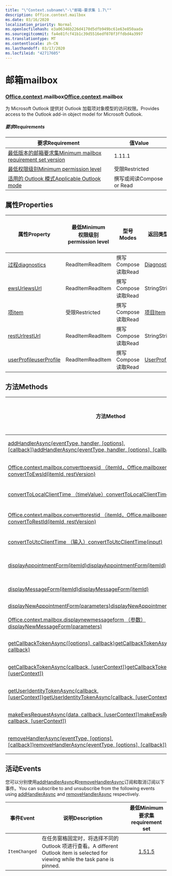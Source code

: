 ```yaml
---
title: "\"Context.subname\"-\"邮箱-要求集 1.7\""
description: Office.context.mailbox
ms.date: 03/16/2020
localization_priority: Normal
ms.openlocfilehash: e3a06346b226d4170d5dfb949bc61e63e850aada
ms.sourcegitcommit: fa4e81fcf41b1c39d5516edf078f3ffdbd4a3997
ms.translationtype: MT
ms.contentlocale: zh-CN
ms.lasthandoff: 03/17/2020
ms.locfileid: "42717605"
---
```

# <a name="mailbox"></a><span data-ttu-id="3bdff-103">邮箱</span><span class="sxs-lookup"><span data-stu-id="3bdff-103">mailbox</span></span>

### <a name="officecontextmailbox"></a><span data-ttu-id="3bdff-104">[Office](office.md)[.context](office.context.md).mailbox</span><span class="sxs-lookup"><span data-stu-id="3bdff-104">[Office](office.md)[.context](office.context.md).mailbox</span></span>

<span data-ttu-id="3bdff-105">为 Microsoft Outlook 提供对 Outlook 加载项对象模型的访问权限。</span><span class="sxs-lookup"><span data-stu-id="3bdff-105">Provides access to the Outlook add-in object model for Microsoft Outlook.</span></span>

##### <a name="requirements"></a><span data-ttu-id="3bdff-106">要求</span><span class="sxs-lookup"><span data-stu-id="3bdff-106">Requirements</span></span>

|<span data-ttu-id="3bdff-107">要求</span><span class="sxs-lookup"><span data-stu-id="3bdff-107">Requirement</span></span>| <span data-ttu-id="3bdff-108">值</span><span class="sxs-lookup"><span data-stu-id="3bdff-108">Value</span></span>|
|---|---|
|[<span data-ttu-id="3bdff-109">最低版本的邮箱要求集</span><span class="sxs-lookup"><span data-stu-id="3bdff-109">Minimum mailbox requirement set version</span></span>](../../requirement-sets/outlook-api-requirement-sets.md)| <span data-ttu-id="3bdff-110">1.1</span><span class="sxs-lookup"><span data-stu-id="3bdff-110">1.1</span></span>|
|[<span data-ttu-id="3bdff-111">最低权限级别</span><span class="sxs-lookup"><span data-stu-id="3bdff-111">Minimum permission level</span></span>](../../../outlook/understanding-outlook-add-in-permissions.md)| <span data-ttu-id="3bdff-112">受限</span><span class="sxs-lookup"><span data-stu-id="3bdff-112">Restricted</span></span>|
|[<span data-ttu-id="3bdff-113">适用的 Outlook 模式</span><span class="sxs-lookup"><span data-stu-id="3bdff-113">Applicable Outlook mode</span></span>](../../../outlook/outlook-add-ins-overview.md#extension-points)| <span data-ttu-id="3bdff-114">撰写或阅读</span><span class="sxs-lookup"><span data-stu-id="3bdff-114">Compose or Read</span></span>|

## <a name="properties"></a><span data-ttu-id="3bdff-115">属性</span><span class="sxs-lookup"><span data-stu-id="3bdff-115">Properties</span></span>

| <span data-ttu-id="3bdff-116">属性</span><span class="sxs-lookup"><span data-stu-id="3bdff-116">Property</span></span> | <span data-ttu-id="3bdff-117">最低</span><span class="sxs-lookup"><span data-stu-id="3bdff-117">Minimum</span></span><br><span data-ttu-id="3bdff-118">权限级别</span><span class="sxs-lookup"><span data-stu-id="3bdff-118">permission level</span></span> | <span data-ttu-id="3bdff-119">型号</span><span class="sxs-lookup"><span data-stu-id="3bdff-119">Modes</span></span> | <span data-ttu-id="3bdff-120">返回类型</span><span class="sxs-lookup"><span data-stu-id="3bdff-120">Return type</span></span> | <span data-ttu-id="3bdff-121">最低</span><span class="sxs-lookup"><span data-stu-id="3bdff-121">Minimum</span></span><br><span data-ttu-id="3bdff-122">要求集</span><span class="sxs-lookup"><span data-stu-id="3bdff-122">requirement set</span></span> |
|---|---|---|---|:---:|
| [<span data-ttu-id="3bdff-123">过程</span><span class="sxs-lookup"><span data-stu-id="3bdff-123">diagnostics</span></span>](/javascript/api/outlook/office.mailbox?view=outlook-js-1.7#diagnostics) | <span data-ttu-id="3bdff-124">ReadItem</span><span class="sxs-lookup"><span data-stu-id="3bdff-124">ReadItem</span></span> | <span data-ttu-id="3bdff-125">撰写</span><span class="sxs-lookup"><span data-stu-id="3bdff-125">Compose</span></span><br><span data-ttu-id="3bdff-126">读取</span><span class="sxs-lookup"><span data-stu-id="3bdff-126">Read</span></span> | [<span data-ttu-id="3bdff-127">Diagnostics</span><span class="sxs-lookup"><span data-stu-id="3bdff-127">Diagnostics</span></span>](/javascript/api/outlook/office.diagnostics?view=outlook-js-1.7) | [<span data-ttu-id="3bdff-128">1.1</span><span class="sxs-lookup"><span data-stu-id="3bdff-128">1.1</span></span>](../requirement-set-1.1/outlook-requirement-set-1.1.md) |
| [<span data-ttu-id="3bdff-129">ewsUrl</span><span class="sxs-lookup"><span data-stu-id="3bdff-129">ewsUrl</span></span>](/javascript/api/outlook/office.mailbox?view=outlook-js-1.7#ewsurl) | <span data-ttu-id="3bdff-130">ReadItem</span><span class="sxs-lookup"><span data-stu-id="3bdff-130">ReadItem</span></span> | <span data-ttu-id="3bdff-131">撰写</span><span class="sxs-lookup"><span data-stu-id="3bdff-131">Compose</span></span><br><span data-ttu-id="3bdff-132">读取</span><span class="sxs-lookup"><span data-stu-id="3bdff-132">Read</span></span> | <span data-ttu-id="3bdff-133">String</span><span class="sxs-lookup"><span data-stu-id="3bdff-133">String</span></span> | [<span data-ttu-id="3bdff-134">1.1</span><span class="sxs-lookup"><span data-stu-id="3bdff-134">1.1</span></span>](../requirement-set-1.1/outlook-requirement-set-1.1.md) |
| [<span data-ttu-id="3bdff-135">项</span><span class="sxs-lookup"><span data-stu-id="3bdff-135">item</span></span>](office.context.mailbox.item.md) | <span data-ttu-id="3bdff-136">受限</span><span class="sxs-lookup"><span data-stu-id="3bdff-136">Restricted</span></span> | <span data-ttu-id="3bdff-137">撰写</span><span class="sxs-lookup"><span data-stu-id="3bdff-137">Compose</span></span><br><span data-ttu-id="3bdff-138">读取</span><span class="sxs-lookup"><span data-stu-id="3bdff-138">Read</span></span> | [<span data-ttu-id="3bdff-139">项目</span><span class="sxs-lookup"><span data-stu-id="3bdff-139">Item</span></span>](/javascript/api/outlook/office.item?view=outlook-js-1.7) | [<span data-ttu-id="3bdff-140">1.1</span><span class="sxs-lookup"><span data-stu-id="3bdff-140">1.1</span></span>](../requirement-set-1.1/outlook-requirement-set-1.1.md) |
| [<span data-ttu-id="3bdff-141">restUrl</span><span class="sxs-lookup"><span data-stu-id="3bdff-141">restUrl</span></span>](/javascript/api/outlook/office.mailbox?view=outlook-js-1.7#resturl) | <span data-ttu-id="3bdff-142">ReadItem</span><span class="sxs-lookup"><span data-stu-id="3bdff-142">ReadItem</span></span> | <span data-ttu-id="3bdff-143">撰写</span><span class="sxs-lookup"><span data-stu-id="3bdff-143">Compose</span></span><br><span data-ttu-id="3bdff-144">读取</span><span class="sxs-lookup"><span data-stu-id="3bdff-144">Read</span></span> | <span data-ttu-id="3bdff-145">String</span><span class="sxs-lookup"><span data-stu-id="3bdff-145">String</span></span> | [<span data-ttu-id="3bdff-146">1.5</span><span class="sxs-lookup"><span data-stu-id="3bdff-146">1.5</span></span>](../requirement-set-1.5/outlook-requirement-set-1.5.md) |
| [<span data-ttu-id="3bdff-147">userProfile</span><span class="sxs-lookup"><span data-stu-id="3bdff-147">userProfile</span></span>](/javascript/api/outlook/office.mailbox?view=outlook-js-1.7#userprofile) | <span data-ttu-id="3bdff-148">ReadItem</span><span class="sxs-lookup"><span data-stu-id="3bdff-148">ReadItem</span></span> | <span data-ttu-id="3bdff-149">撰写</span><span class="sxs-lookup"><span data-stu-id="3bdff-149">Compose</span></span><br><span data-ttu-id="3bdff-150">读取</span><span class="sxs-lookup"><span data-stu-id="3bdff-150">Read</span></span> | [<span data-ttu-id="3bdff-151">UserProfile</span><span class="sxs-lookup"><span data-stu-id="3bdff-151">UserProfile</span></span>](/javascript/api/outlook/office.userprofile?view=outlook-js-1.7) | [<span data-ttu-id="3bdff-152">1.1</span><span class="sxs-lookup"><span data-stu-id="3bdff-152">1.1</span></span>](../requirement-set-1.1/outlook-requirement-set-1.1.md) |

## <a name="methods"></a><span data-ttu-id="3bdff-153">方法</span><span class="sxs-lookup"><span data-stu-id="3bdff-153">Methods</span></span>

| <span data-ttu-id="3bdff-154">方法</span><span class="sxs-lookup"><span data-stu-id="3bdff-154">Method</span></span> | <span data-ttu-id="3bdff-155">最低</span><span class="sxs-lookup"><span data-stu-id="3bdff-155">Minimum</span></span><br><span data-ttu-id="3bdff-156">权限级别</span><span class="sxs-lookup"><span data-stu-id="3bdff-156">permission level</span></span> | <span data-ttu-id="3bdff-157">型号</span><span class="sxs-lookup"><span data-stu-id="3bdff-157">Modes</span></span> | <span data-ttu-id="3bdff-158">最低</span><span class="sxs-lookup"><span data-stu-id="3bdff-158">Minimum</span></span><br><span data-ttu-id="3bdff-159">要求集</span><span class="sxs-lookup"><span data-stu-id="3bdff-159">requirement set</span></span> |
|---|---|---|:---:|
| <span data-ttu-id="3bdff-160">[addHandlerAsync(eventType, handler, [options], [callback])](/javascript/api/outlook/office.mailbox?view=outlook-js-1.7#addhandlerasync-eventtype--handler--options--callback-)</span><span class="sxs-lookup"><span data-stu-id="3bdff-160">[addHandlerAsync(eventType, handler, [options], [callback])](/javascript/api/outlook/office.mailbox?view=outlook-js-1.7#addhandlerasync-eventtype--handler--options--callback-)</span></span> | <span data-ttu-id="3bdff-161">ReadItem</span><span class="sxs-lookup"><span data-stu-id="3bdff-161">ReadItem</span></span> | <span data-ttu-id="3bdff-162">撰写</span><span class="sxs-lookup"><span data-stu-id="3bdff-162">Compose</span></span><br><span data-ttu-id="3bdff-163">读取</span><span class="sxs-lookup"><span data-stu-id="3bdff-163">Read</span></span> | [<span data-ttu-id="3bdff-164">1.5</span><span class="sxs-lookup"><span data-stu-id="3bdff-164">1.5</span></span>](../requirement-set-1.5/outlook-requirement-set-1.5.md) |
| [<span data-ttu-id="3bdff-165">Office.context.mailbox.converttoewsid （itemId，Office.mailboxenums.restversion）</span><span class="sxs-lookup"><span data-stu-id="3bdff-165">convertToEwsId(itemId, restVersion)</span></span>](/javascript/api/outlook/office.mailbox?view=outlook-js-1.7#converttoewsid-itemid--restversion-) | <span data-ttu-id="3bdff-166">受限</span><span class="sxs-lookup"><span data-stu-id="3bdff-166">Restricted</span></span> | <span data-ttu-id="3bdff-167">撰写</span><span class="sxs-lookup"><span data-stu-id="3bdff-167">Compose</span></span><br><span data-ttu-id="3bdff-168">读取</span><span class="sxs-lookup"><span data-stu-id="3bdff-168">Read</span></span> | [<span data-ttu-id="3bdff-169">1.3</span><span class="sxs-lookup"><span data-stu-id="3bdff-169">1.3</span></span>](../requirement-set-1.3/outlook-requirement-set-1.3.md) |
| [<span data-ttu-id="3bdff-170">convertToLocalClientTime （timeValue）</span><span class="sxs-lookup"><span data-stu-id="3bdff-170">convertToLocalClientTime(timeValue)</span></span>](/javascript/api/outlook/office.mailbox?view=outlook-js-1.7#converttolocalclienttime-timevalue-) | <span data-ttu-id="3bdff-171">ReadItem</span><span class="sxs-lookup"><span data-stu-id="3bdff-171">ReadItem</span></span> | <span data-ttu-id="3bdff-172">撰写</span><span class="sxs-lookup"><span data-stu-id="3bdff-172">Compose</span></span><br><span data-ttu-id="3bdff-173">读取</span><span class="sxs-lookup"><span data-stu-id="3bdff-173">Read</span></span> | [<span data-ttu-id="3bdff-174">1.1</span><span class="sxs-lookup"><span data-stu-id="3bdff-174">1.1</span></span>](../requirement-set-1.1/outlook-requirement-set-1.1.md) |
| [<span data-ttu-id="3bdff-175">Office.context.mailbox.converttorestid （itemId，Office.mailboxenums.restversion）</span><span class="sxs-lookup"><span data-stu-id="3bdff-175">convertToRestId(itemId, restVersion)</span></span>](/javascript/api/outlook/office.mailbox?view=outlook-js-1.7#converttorestid-itemid--restversion-) | <span data-ttu-id="3bdff-176">受限</span><span class="sxs-lookup"><span data-stu-id="3bdff-176">Restricted</span></span> | <span data-ttu-id="3bdff-177">撰写</span><span class="sxs-lookup"><span data-stu-id="3bdff-177">Compose</span></span><br><span data-ttu-id="3bdff-178">读取</span><span class="sxs-lookup"><span data-stu-id="3bdff-178">Read</span></span> | [<span data-ttu-id="3bdff-179">1.3</span><span class="sxs-lookup"><span data-stu-id="3bdff-179">1.3</span></span>](../requirement-set-1.3/outlook-requirement-set-1.3.md) |
| [<span data-ttu-id="3bdff-180">convertToUtcClientTime （输入）</span><span class="sxs-lookup"><span data-stu-id="3bdff-180">convertToUtcClientTime(input)</span></span>](/javascript/api/outlook/office.mailbox?view=outlook-js-1.7#converttoutcclienttime-input-) | <span data-ttu-id="3bdff-181">ReadItem</span><span class="sxs-lookup"><span data-stu-id="3bdff-181">ReadItem</span></span> | <span data-ttu-id="3bdff-182">撰写</span><span class="sxs-lookup"><span data-stu-id="3bdff-182">Compose</span></span><br><span data-ttu-id="3bdff-183">读取</span><span class="sxs-lookup"><span data-stu-id="3bdff-183">Read</span></span> | [<span data-ttu-id="3bdff-184">1.1</span><span class="sxs-lookup"><span data-stu-id="3bdff-184">1.1</span></span>](../requirement-set-1.1/outlook-requirement-set-1.1.md) |
| [<span data-ttu-id="3bdff-185">displayAppointmentForm(itemId)</span><span class="sxs-lookup"><span data-stu-id="3bdff-185">displayAppointmentForm(itemId)</span></span>](/javascript/api/outlook/office.mailbox?view=outlook-js-1.7#displayappointmentform-itemid-) | <span data-ttu-id="3bdff-186">ReadItem</span><span class="sxs-lookup"><span data-stu-id="3bdff-186">ReadItem</span></span> | <span data-ttu-id="3bdff-187">撰写</span><span class="sxs-lookup"><span data-stu-id="3bdff-187">Compose</span></span><br><span data-ttu-id="3bdff-188">读取</span><span class="sxs-lookup"><span data-stu-id="3bdff-188">Read</span></span> | [<span data-ttu-id="3bdff-189">1.1</span><span class="sxs-lookup"><span data-stu-id="3bdff-189">1.1</span></span>](../requirement-set-1.1/outlook-requirement-set-1.1.md) |
| [<span data-ttu-id="3bdff-190">displayMessageForm(itemId)</span><span class="sxs-lookup"><span data-stu-id="3bdff-190">displayMessageForm(itemId)</span></span>](/javascript/api/outlook/office.mailbox?view=outlook-js-1.7#displaymessageform-itemid-) | <span data-ttu-id="3bdff-191">ReadItem</span><span class="sxs-lookup"><span data-stu-id="3bdff-191">ReadItem</span></span> | <span data-ttu-id="3bdff-192">撰写</span><span class="sxs-lookup"><span data-stu-id="3bdff-192">Compose</span></span><br><span data-ttu-id="3bdff-193">读取</span><span class="sxs-lookup"><span data-stu-id="3bdff-193">Read</span></span> | [<span data-ttu-id="3bdff-194">1.1</span><span class="sxs-lookup"><span data-stu-id="3bdff-194">1.1</span></span>](../requirement-set-1.1/outlook-requirement-set-1.1.md) |
| [<span data-ttu-id="3bdff-195">displayNewAppointmentForm(parameters)</span><span class="sxs-lookup"><span data-stu-id="3bdff-195">displayNewAppointmentForm(parameters)</span></span>](/javascript/api/outlook/office.mailbox?view=outlook-js-1.7#displaynewappointmentform-parameters-) | <span data-ttu-id="3bdff-196">ReadItem</span><span class="sxs-lookup"><span data-stu-id="3bdff-196">ReadItem</span></span> | <span data-ttu-id="3bdff-197">读取</span><span class="sxs-lookup"><span data-stu-id="3bdff-197">Read</span></span> | [<span data-ttu-id="3bdff-198">1.1</span><span class="sxs-lookup"><span data-stu-id="3bdff-198">1.1</span></span>](../requirement-set-1.1/outlook-requirement-set-1.1.md) |
| [<span data-ttu-id="3bdff-199">Office.context.mailbox.displaynewmessageform （参数）</span><span class="sxs-lookup"><span data-stu-id="3bdff-199">displayNewMessageForm(parameters)</span></span>](/javascript/api/outlook/office.mailbox?view=outlook-js-1.7#displaynewmessageform-parameters-) | <span data-ttu-id="3bdff-200">ReadItem</span><span class="sxs-lookup"><span data-stu-id="3bdff-200">ReadItem</span></span> | <span data-ttu-id="3bdff-201">撰写</span><span class="sxs-lookup"><span data-stu-id="3bdff-201">Compose</span></span><br><span data-ttu-id="3bdff-202">读取</span><span class="sxs-lookup"><span data-stu-id="3bdff-202">Read</span></span> | [<span data-ttu-id="3bdff-203">1.6</span><span class="sxs-lookup"><span data-stu-id="3bdff-203">1.6</span></span>](../requirement-set-1.6/outlook-requirement-set-1.6.md) |
| <span data-ttu-id="3bdff-204">[getCallbackTokenAsync([options], callback)](/javascript/api/outlook/office.mailbox?view=outlook-js-1.7#getcallbacktokenasync-options--callback-)</span><span class="sxs-lookup"><span data-stu-id="3bdff-204">[getCallbackTokenAsync([options], callback)](/javascript/api/outlook/office.mailbox?view=outlook-js-1.7#getcallbacktokenasync-options--callback-)</span></span> | <span data-ttu-id="3bdff-205">ReadItem</span><span class="sxs-lookup"><span data-stu-id="3bdff-205">ReadItem</span></span> | <span data-ttu-id="3bdff-206">撰写</span><span class="sxs-lookup"><span data-stu-id="3bdff-206">Compose</span></span><br><span data-ttu-id="3bdff-207">读取</span><span class="sxs-lookup"><span data-stu-id="3bdff-207">Read</span></span> | [<span data-ttu-id="3bdff-208">1.5</span><span class="sxs-lookup"><span data-stu-id="3bdff-208">1.5</span></span>](../requirement-set-1.5/outlook-requirement-set-1.5.md) |
| <span data-ttu-id="3bdff-209">[getCallbackTokenAsync(callback, [userContext])](/javascript/api/outlook/office.mailbox?view=outlook-js-1.7#getcallbacktokenasync-callback--usercontext-)</span><span class="sxs-lookup"><span data-stu-id="3bdff-209">[getCallbackTokenAsync(callback, [userContext])](/javascript/api/outlook/office.mailbox?view=outlook-js-1.7#getcallbacktokenasync-callback--usercontext-)</span></span> | <span data-ttu-id="3bdff-210">ReadItem</span><span class="sxs-lookup"><span data-stu-id="3bdff-210">ReadItem</span></span> | <span data-ttu-id="3bdff-211">撰写</span><span class="sxs-lookup"><span data-stu-id="3bdff-211">Compose</span></span><br><span data-ttu-id="3bdff-212">读取</span><span class="sxs-lookup"><span data-stu-id="3bdff-212">Read</span></span> | [<span data-ttu-id="3bdff-213">1.3</span><span class="sxs-lookup"><span data-stu-id="3bdff-213">1.3</span></span>](../requirement-set-1.3/outlook-requirement-set-1.3.md)<br>[<span data-ttu-id="3bdff-214">1.1</span><span class="sxs-lookup"><span data-stu-id="3bdff-214">1.1</span></span>](../requirement-set-1.1/outlook-requirement-set-1.1.md) |
| <span data-ttu-id="3bdff-215">[getUserIdentityTokenAsync(callback, [userContext])](/javascript/api/outlook/office.mailbox?view=outlook-js-1.7#getuseridentitytokenasync-callback--usercontext-)</span><span class="sxs-lookup"><span data-stu-id="3bdff-215">[getUserIdentityTokenAsync(callback, [userContext])](/javascript/api/outlook/office.mailbox?view=outlook-js-1.7#getuseridentitytokenasync-callback--usercontext-)</span></span> | <span data-ttu-id="3bdff-216">ReadItem</span><span class="sxs-lookup"><span data-stu-id="3bdff-216">ReadItem</span></span> | <span data-ttu-id="3bdff-217">撰写</span><span class="sxs-lookup"><span data-stu-id="3bdff-217">Compose</span></span><br><span data-ttu-id="3bdff-218">读取</span><span class="sxs-lookup"><span data-stu-id="3bdff-218">Read</span></span> | [<span data-ttu-id="3bdff-219">1.1</span><span class="sxs-lookup"><span data-stu-id="3bdff-219">1.1</span></span>](../requirement-set-1.1/outlook-requirement-set-1.1.md) |
| <span data-ttu-id="3bdff-220">[makeEwsRequestAsync(data, callback, [userContext])](/javascript/api/outlook/office.mailbox?view=outlook-js-1.7#makeewsrequestasync-data--callback--usercontext-)</span><span class="sxs-lookup"><span data-stu-id="3bdff-220">[makeEwsRequestAsync(data, callback, [userContext])](/javascript/api/outlook/office.mailbox?view=outlook-js-1.7#makeewsrequestasync-data--callback--usercontext-)</span></span> | <span data-ttu-id="3bdff-221">ReadWriteMailbox</span><span class="sxs-lookup"><span data-stu-id="3bdff-221">ReadWriteMailbox</span></span> | <span data-ttu-id="3bdff-222">撰写</span><span class="sxs-lookup"><span data-stu-id="3bdff-222">Compose</span></span><br><span data-ttu-id="3bdff-223">读取</span><span class="sxs-lookup"><span data-stu-id="3bdff-223">Read</span></span> | [<span data-ttu-id="3bdff-224">1.1</span><span class="sxs-lookup"><span data-stu-id="3bdff-224">1.1</span></span>](../requirement-set-1.1/outlook-requirement-set-1.1.md) |
| <span data-ttu-id="3bdff-225">[removeHandlerAsync(eventType, [options], [callback])](/javascript/api/outlook/office.mailbox?view=outlook-js-1.7#removehandlerasync-eventtype--options--callback-)</span><span class="sxs-lookup"><span data-stu-id="3bdff-225">[removeHandlerAsync(eventType, [options], [callback])](/javascript/api/outlook/office.mailbox?view=outlook-js-1.7#removehandlerasync-eventtype--options--callback-)</span></span> | <span data-ttu-id="3bdff-226">ReadItem</span><span class="sxs-lookup"><span data-stu-id="3bdff-226">ReadItem</span></span> | <span data-ttu-id="3bdff-227">撰写</span><span class="sxs-lookup"><span data-stu-id="3bdff-227">Compose</span></span><br><span data-ttu-id="3bdff-228">读取</span><span class="sxs-lookup"><span data-stu-id="3bdff-228">Read</span></span> | [<span data-ttu-id="3bdff-229">1.5</span><span class="sxs-lookup"><span data-stu-id="3bdff-229">1.5</span></span>](../requirement-set-1.5/outlook-requirement-set-1.5.md) |

## <a name="events"></a><span data-ttu-id="3bdff-230">活动</span><span class="sxs-lookup"><span data-stu-id="3bdff-230">Events</span></span>

<span data-ttu-id="3bdff-231">您可以分别使用[addHandlerAsync](/javascript/api/outlook/office.mailbox?view=outlook-js-1.7#addhandlerasync-eventtype--handler--options--callback-)和[removeHandlerAsync](/javascript/api/outlook/office.mailbox?view=outlook-js-1.7#removehandlerasync-eventtype--options--callback-)订阅和取消订阅以下事件。</span><span class="sxs-lookup"><span data-stu-id="3bdff-231">You can subscribe to and unsubscribe from the following events using [addHandlerAsync](/javascript/api/outlook/office.mailbox?view=outlook-js-1.7#addhandlerasync-eventtype--handler--options--callback-) and [removeHandlerAsync](/javascript/api/outlook/office.mailbox?view=outlook-js-1.7#removehandlerasync-eventtype--options--callback-) respectively.</span></span>

| <span data-ttu-id="3bdff-232">事件</span><span class="sxs-lookup"><span data-stu-id="3bdff-232">Event</span></span> | <span data-ttu-id="3bdff-233">说明</span><span class="sxs-lookup"><span data-stu-id="3bdff-233">Description</span></span> | <span data-ttu-id="3bdff-234">最低</span><span class="sxs-lookup"><span data-stu-id="3bdff-234">Minimum</span></span><br><span data-ttu-id="3bdff-235">要求集</span><span class="sxs-lookup"><span data-stu-id="3bdff-235">requirement set</span></span> |
|---|---|:---:|
|`ItemChanged`| <span data-ttu-id="3bdff-236">在任务窗格固定时，将选择不同的 Outlook 项进行查看。</span><span class="sxs-lookup"><span data-stu-id="3bdff-236">A different Outlook item is selected for viewing while the task pane is pinned.</span></span> | [<span data-ttu-id="3bdff-237">1.5</span><span class="sxs-lookup"><span data-stu-id="3bdff-237">1.5</span></span>](../requirement-set-1.5/outlook-requirement-set-1.5.md) |
